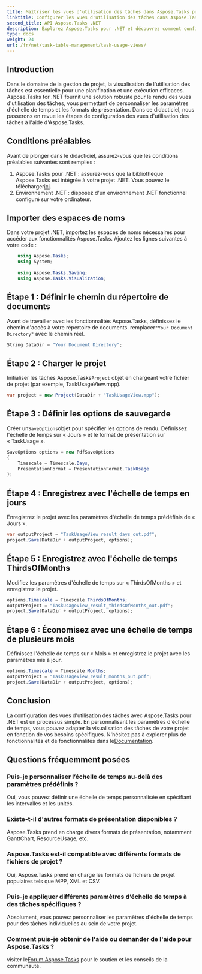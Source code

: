 ```yaml
---
title: Maîtriser les vues d'utilisation des tâches dans Aspose.Tasks pour .NET
linktitle: Configurer les vues d'utilisation des tâches dans Aspose.Tasks
second_title: API Aspose.Tasks .NET
description: Explorez Aspose.Tasks pour .NET et découvrez comment configurer les vues d'utilisation des tâches. Personnalisez les paramètres d’échelle de temps et améliorez les visuels de votre gestion de projet.
type: docs
weight: 24
url: /fr/net/task-table-management/task-usage-views/
---
```

## Introduction
Dans le domaine de la gestion de projet, la visualisation de l'utilisation des tâches est essentielle pour une planification et une exécution efficaces. Aspose.Tasks for .NET fournit une solution robuste pour le rendu des vues d'utilisation des tâches, vous permettant de personnaliser les paramètres d'échelle de temps et les formats de présentation. Dans ce didacticiel, nous passerons en revue les étapes de configuration des vues d'utilisation des tâches à l'aide d'Aspose.Tasks.
## Conditions préalables
Avant de plonger dans le didacticiel, assurez-vous que les conditions préalables suivantes sont remplies :
1.  Aspose.Tasks pour .NET : assurez-vous que la bibliothèque Aspose.Tasks est intégrée à votre projet .NET. Vous pouvez le télécharger[ici](https://releases.aspose.com/tasks/net/).
2. Environnement .NET : disposez d'un environnement .NET fonctionnel configuré sur votre ordinateur.
## Importer des espaces de noms
Dans votre projet .NET, importez les espaces de noms nécessaires pour accéder aux fonctionnalités Aspose.Tasks. Ajoutez les lignes suivantes à votre code :
```csharp
    using Aspose.Tasks;
    using System;
    
    using Aspose.Tasks.Saving;
    using Aspose.Tasks.Visualization;
```
## Étape 1 : Définir le chemin du répertoire de documents
 Avant de travailler avec les fonctionnalités Aspose.Tasks, définissez le chemin d'accès à votre répertoire de documents. remplacer`"Your Document Directory"` avec le chemin réel.
```csharp
String DataDir = "Your Document Directory";
```
## Étape 2 : Charger le projet
 Initialiser les tâches Aspose.Tasks`Project` objet en chargeant votre fichier de projet (par exemple, TaskUsageView.mpp).
```csharp
var project = new Project(DataDir + "TaskUsageView.mpp");
```
## Étape 3 : Définir les options de sauvegarde
 Créer un`SaveOptions`objet pour spécifier les options de rendu. Définissez l'échelle de temps sur « Jours » et le format de présentation sur « TaskUsage ».
```csharp
SaveOptions options = new PdfSaveOptions
{
    Timescale = Timescale.Days,
    PresentationFormat = PresentationFormat.TaskUsage
};
```
## Étape 4 : Enregistrez avec l'échelle de temps en jours
Enregistrez le projet avec les paramètres d'échelle de temps prédéfinis de « Jours ».
```csharp
var outputProject = "TaskUsageView_result_days_out.pdf";
project.Save(DataDir + outputProject, options);
```
## Étape 5 : Enregistrez avec l'échelle de temps ThirdsOfMonths
Modifiez les paramètres d'échelle de temps sur « ThirdsOfMonths » et enregistrez le projet.
```csharp
options.Timescale = Timescale.ThirdsOfMonths;
outputProject = "TaskUsageView_result_thirdsOfMonths_out.pdf";
project.Save(DataDir + outputProject, options);
```
## Étape 6 : Économisez avec une échelle de temps de plusieurs mois
Définissez l'échelle de temps sur « Mois » et enregistrez le projet avec les paramètres mis à jour.
```csharp
options.Timescale = Timescale.Months;
outputProject = "TaskUsageView_result_months_out.pdf";
project.Save(DataDir + outputProject, options);
```
## Conclusion
La configuration des vues d'utilisation des tâches avec Aspose.Tasks pour .NET est un processus simple. En personnalisant les paramètres d'échelle de temps, vous pouvez adapter la visualisation des tâches de votre projet en fonction de vos besoins spécifiques.
 N'hésitez pas à explorer plus de fonctionnalités et de fonctionnalités dans le[Documentation](https://reference.aspose.com/tasks/net/).
## Questions fréquemment posées
### Puis-je personnaliser l’échelle de temps au-delà des paramètres prédéfinis ?
Oui, vous pouvez définir une échelle de temps personnalisée en spécifiant les intervalles et les unités.
### Existe-t-il d'autres formats de présentation disponibles ?
Aspose.Tasks prend en charge divers formats de présentation, notamment GanttChart, ResourceUsage, etc.
### Aspose.Tasks est-il compatible avec différents formats de fichiers de projet ?
Oui, Aspose.Tasks prend en charge les formats de fichiers de projet populaires tels que MPP, XML et CSV.
### Puis-je appliquer différents paramètres d’échelle de temps à des tâches spécifiques ?
Absolument, vous pouvez personnaliser les paramètres d'échelle de temps pour des tâches individuelles au sein de votre projet.
### Comment puis-je obtenir de l'aide ou demander de l'aide pour Aspose.Tasks ?
 visiter le[Forum Aspose.Tasks](https://forum.aspose.com/c/tasks/15) pour le soutien et les conseils de la communauté.